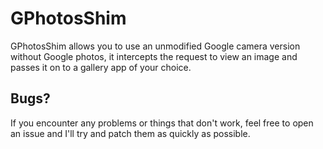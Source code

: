 # GPhotosShim

GPhotosShim allows you to use an unmodified Google camera version without Google photos, it intercepts the request to view an image and passes it on to a gallery app of your choice.

## Bugs?

If you encounter any problems or things that don't work, feel free to open an issue and I'll try and patch them as quickly as possible.
